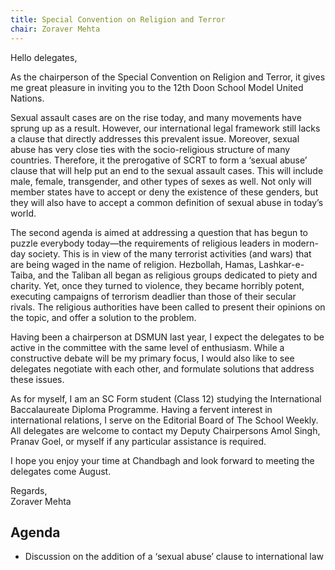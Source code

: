 ```yaml
---
title: Special Convention on Religion and Terror
chair: Zoraver Mehta
---
```


Hello delegates,

As the chairperson of the Special Convention on Religion and Terror, it gives me great pleasure in inviting you to the 12th Doon School Model United Nations.

Sexual assault cases are on the rise today, and many movements have sprung up as a result. However, our international legal framework still lacks a clause that directly addresses this prevalent issue. Moreover, sexual abuse has very close ties with the socio-religious structure of many countries. Therefore, it the prerogative of SCRT to form a ‘sexual abuse’ clause that will help put an end to the sexual assault cases. This will include male, female, transgender, and other types of sexes as well. Not only will member states have to accept or deny the existence of these genders, but they will also have to accept a common definition of sexual abuse in today’s world.

The second agenda is aimed at addressing a question that has begun to puzzle everybody today—the requirements of religious leaders in modern-day society. This is in view of the many terrorist activities (and wars) that are being waged in the name of religion. Hezbollah, Hamas, Lashkar-e-Taiba, and the Taliban all began as religious groups dedicated to piety and charity. Yet, once they turned to violence, they became horribly potent, executing campaigns of terrorism deadlier than those of their secular rivals. The religious authorities have been called to present their opinions on the topic, and offer a solution to the problem.

Having been a chairperson at DSMUN last year, I expect the delegates to be active in the committee with the same level of enthusiasm. While a constructive debate will be my primary focus, I would also like to see delegates negotiate with each other, and formulate solutions that address these issues.

As for myself, I am an SC Form student (Class 12) studying the International Baccalaureate Diploma Programme. Having a fervent interest in international relations, I serve on the Editorial Board of The School Weekly. All delegates are welcome to contact my Deputy Chairpersons Amol Singh, Pranav Goel, or myself if any particular assistance is required. 

I hope you enjoy your time at Chandbagh and look forward to meeting the delegates come August. 

Regards,<br>
Zoraver Mehta

## Agenda

- Discussion on the addition of a ‘sexual abuse’ clause to international law
